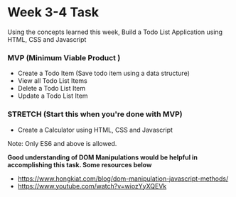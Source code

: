 # Week 3-4 Task

Using the concepts learned this week, Build a Todo List Application using HTML, CSS and Javascript


### MVP (Minimum Viable Product )
- Create a Todo Item (Save todo item using a data structure)
- View all Todo List Items
- Delete a Todo List Item
- Update a Todo List Item

### STRETCH (Start this when you're done with MVP)
- Create a Calculator using HTML, CSS and Javascript


Note: Only ES6 and above is allowed.

**Good understanding of DOM Manipulations would be helpful in accomplishing this task. Some resources below**
- https://www.hongkiat.com/blog/dom-manipulation-javascript-methods/
- https://www.youtube.com/watch?v=wiozYyXQEVk
